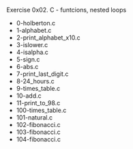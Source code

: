 Exercise 0x02. C - funtcions, nested loops
* 0-holberton.c
* 1-alphabet.c
* 2-print_alphabet_x10.c
* 3-islower.c
* 4-isalpha.c
* 5-sign.c
* 6-abs.c
* 7-print_last_digit.c
* 8-24_hours.c
* 9-times_table.c
* 10-add.c
* 11-print_to_98.c
* 100-times_table.c
* 101-natural.c
* 102-fibonacci.c
* 103-fibonacci.c
* 104-fibonacci.c
